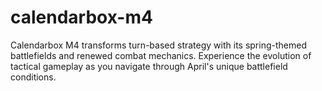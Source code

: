 # calendarbox-m4
Calendarbox M4 transforms turn-based strategy with its spring-themed battlefields and renewed combat mechanics. Experience the evolution of tactical gameplay as you navigate through April's unique battlefield conditions.
